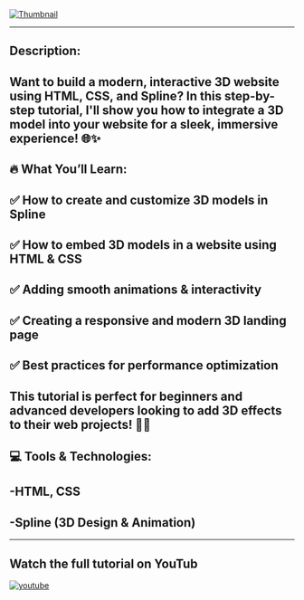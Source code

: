 
<a href="https://www.youtube.com/watch?v=oskiEydAaok&list=PL67b5wgxuUtAWuQscGa6pnBD6SFv92W5W" target="_blank">
  <img src="/thumbnail.png" alt="Thumbnail"/>
</a>


---
## Description:
## Want to build a modern, interactive 3D website using HTML, CSS, and Spline? In this step-by-step tutorial, I'll show you how to integrate a 3D model into your website for a sleek, immersive experience! 🌐✨

## 🔥 What You’ll Learn:
## ✅ How to create and customize 3D models in Spline
## ✅ How to embed 3D models in a website using HTML & CSS
## ✅ Adding smooth animations & interactivity
## ✅ Creating a responsive and modern 3D landing page
## ✅ Best practices for performance optimization

## This tutorial is perfect for beginners and advanced developers looking to add 3D effects to their web projects! 🎨💡

## 💻 Tools & Technologies:

## -HTML, CSS
## -Spline (3D Design & Animation)


---
## Watch the full tutorial on YouTub
<a href="https://www.youtube.com/watch?v=oskiEydAaok&list=PL67b5wgxuUtAWuQscGa6pnBD6SFv92W5W">
  <img src="/youtube.png" alt="youtube"/>
</a>